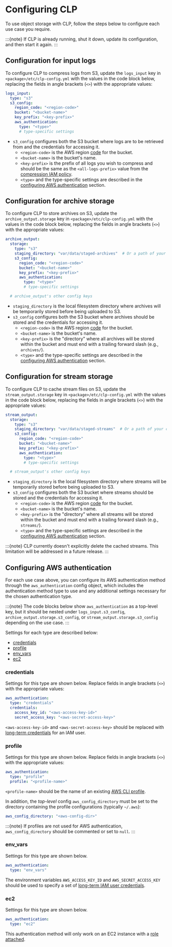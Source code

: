 # Configuring CLP

To use object storage with CLP, follow the steps below to configure each use case you require.

:::{note}
If CLP is already running, shut it down, update its configuration, and then start it again.
:::

## Configuration for input logs

To configure CLP to compress logs from S3, update the `logs_input` key in
`<package>/etc/clp-config.yml` with the values in the code block below, replacing the fields in
angle brackets (`<>`) with the appropriate values:

```yaml
logs_input:
  type: "s3"
  s3_config:
    region_code: "<region-code>"
    bucket: "<bucket-name>"
    key_prefix: "<key-prefix>"
    aws_authentication:
      type: "<type>"
      # type-specific settings
```
* `s3_config` configures both the S3 bucket where logs are to be retrieved from and the credentials
  for accessing it.
  * `<region-code>` is the AWS region [code][aws-region-codes] for the bucket.
  * `<bucket-name>` is the bucket's name.
  * `<key-prefix>` is the prefix of all logs you wish to compress and should be the same as the
    `<all-logs-prefix>` value from the [compression IAM policy][compression-iam-policy].
  * `<type>` and the type-specific settings are described in the
    [configuring AWS authentication](#configuring-aws-authentication) section.

## Configuration for archive storage

To configure CLP to store archives on S3, update the `archive_output.storage` key in
`<package>/etc/clp-config.yml` with the values in the code block below, replacing the fields in
angle brackets (`<>`) with the appropriate values:

```yaml
archive_output:
  storage:
    type: "s3"
    staging_directory: "var/data/staged-archives"  # Or a path of your choosing
    s3_config:
      region_code: "<region-code>"
      bucket: "<bucket-name>"
      key_prefix: "<key-prefix>"
      aws_authentication:
        type: "<type>"
        # type-specific settings

  # archive_output's other config keys
```

* `staging_directory` is the local filesystem directory where archives will be temporarily stored
  before being uploaded to S3.
* `s3_config` configures both the S3 bucket where archives should be stored and the credentials
  for accessing it.
  * `<region-code>` is the AWS region [code][aws-region-codes] for the bucket.
  * `<bucket-name>` is the bucket's name.
  * `<key-prefix>` is the "directory" where all archives will be stored within the bucket and
    must end with a trailing forward slash (e.g., `archives/`).
  * `<type>` and the type-specific settings are described in the
    [configuring AWS authentication](#configuring-aws-authentication) section.

## Configuration for stream storage

To configure CLP to cache stream files on S3, update the `stream_output.storage` key in
`<package>/etc/clp-config.yml` with the values in the code block below, replacing the fields in
angle brackets (`<>`) with the appropriate values:

```yaml
stream_output:
  storage:
    type: "s3"
    staging_directory: "var/data/staged-streams"  # Or a path of your choosing
    s3_config:
      region_code: "<region-code>"
      bucket: "<bucket-name>"
      key_prefix: "<key-prefix>"
      aws_authentication:
        type: "<type>"
        # type-specific settings

  # stream_output's other config keys
```

* `staging_directory` is the local filesystem directory where streams will be temporarily stored
  before being uploaded to S3.
* `s3_config` configures both the S3 bucket where streams should be stored and the credentials
  for accessing it.
  * `<region-code>` is the AWS region [code][aws-region-codes] for the bucket.
  * `<bucket-name>` is the bucket's name.
  * `<key-prefix>` is the "directory" where all streams will be stored within the bucket and
    must end with a trailing forward slash (e.g., `streams/`).
  * `<type>` and the type-specific settings are described in the
    [configuring AWS authentication](#configuring-aws-authentication) section.

:::{note}
CLP currently doesn't explicitly delete the cached streams. This limitation will be addressed in a
future release.
:::

## Configuring AWS authentication

For each use case above, you can configure its AWS authentication method through the
`aws_authentication` config object, which includes the authentication method type to use and any
additional settings necessary for the chosen authentication type.

:::{note}
The code blocks below show `aws_authentication` as a top-level key, but it should be nested under
`logs_input.s3_config`, `archive_output.storage.s3_config`, or `stream_output.storage.s3_config`
depending on the use case.
:::

Settings for each type are described below:

* [credentials](#credentials)
* [profile](#profile)
* [env_vars](#env_vars)
* [ec2](#ec2)

### credentials

Settings for this type are shown below. Replace fields in angle brackets (`<>`) with the appropriate
values:

```yaml
aws_authentication:
  type: "credentials"
  credentials:
    access_key_id: "<aws-access-key-id>"
    secret_access_key: "<aws-secret-access-key>"
```

`<aws-access-key-id>` and `<aws-secret-access-key>` should be replaced with
[long-term credentials](index.md#long-term-iam-user-credentials) for an IAM user.

### profile

Settings for this type are shown below. Replace fields in angle brackets (`<>`) with the appropriate
values:

```yaml
aws_authentication:
  type: "profile"
  profile: "<profile-name>"
```

`<profile-name>` should be the name of an existing [AWS CLI profile](index.md#named-profiles).

In addition, the _top-level_ config `aws_config_directory` must be set to the directory containing
the profile configurations (typically `~/.aws`):

```yaml
aws_config_directory: "<aws-config-dir>"
```

:::{note}
If profiles are not used for AWS authentication, `aws_config_directory` should be commented or set
to `null`.
:::

### env_vars

Settings for this type are shown below.

```yaml
aws_authentication:
  type: "env_vars"
```

The environment variables `AWS_ACCESS_KEY_ID` and `AWS_SECRET_ACCESS_KEY` should be used to specify
a set of [long-term IAM user credentials](index.md#long-term-iam-user-credentials).

### ec2

Settings for this type are shown below.

```yaml
aws_authentication:
  type: "ec2"
```

This authentication method will only work on an EC2 instance with a
[role attached](index.md#ec2-instance-iam-roles).

[aws-region-codes]: https://docs.aws.amazon.com/AmazonRDS/latest/UserGuide/Concepts.RegionsAndAvailabilityZones.html#Concepts.RegionsAndAvailabilityZones.Availability
[compression-iam-policy]: ./object-storage-config.md#configuration-for-compression
